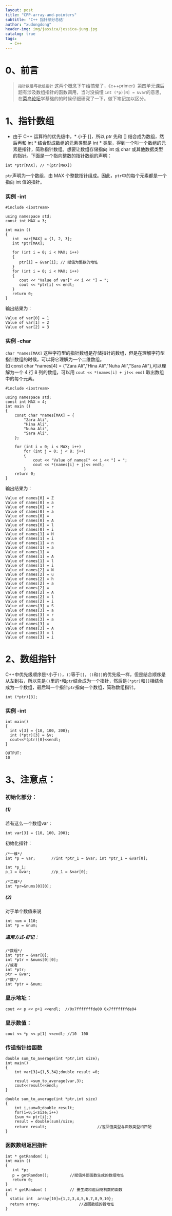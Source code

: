 ```yaml
---
layout: post
title: "CPP-array-and-pointers"
subtitle: 'C++ 指针部分总结'
author: "xudongdong"
header-img: img/jassica/jessica-jung.jpg
catalog: true
tags:
  - C++
---
```


# 0、前言
> `指针数组`与`数组指针` 这两个概念下午给搞晕了，《c++primer》第四单元课后题有涉及数组指针的函数调用，当时没搞懂 `int (*p)[N] = &var`的意思，在[菜鸟论坛](https://https://www.runoob.com/cplusplus/cpp-array-of-pointers.html)学基础的的时候仔细研究了一下，做下笔记加以区分。

# 1、指针数组
- 由于 C++ 运算符的优先级中，* 小于 []，所以 ptr 先和 [] 结合成为数组，然后再和 int * 结合形成数组的元素类型是 int * 类型，得到一个叫一个数组的元素是指针，简称指针数组。想要让数组存储指向 int 或 char 或其他数据类型的指针。下面是一个指向整数的指针数组的声明：
```coq
int *ptr[MAX]; // *(ptr[MAX])
```
`ptr`声明为一个数组，由 MAX 个整数指针组成。因此，`ptr`中的每个元素都是一个指向 int 值的指针。

### 实例 -int
```coq
#include <iostream>
 
using namespace std;
const int MAX = 3;
 
int main ()
{
   int  var[MAX] = {1, 2, 3};
   int *ptr[MAX];
 
   for (int i = 0; i < MAX; i++)
   {
      ptr[i] = &var[i]; // 赋值为整数的地址
   }
   for (int i = 0; i < MAX; i++)
   {
      cout << "Value of var[" << i << "] = ";
      cout << *ptr[i] << endl;
   }
   return 0;
}
```
输出结果为：

```coq
Value of var[0] = 1
Value of var[1] = 2
Value of var[2] = 3
```
### 实例 -char
`char *names[MAX]` 这种字符型的指针数组是存储指针的数组，但是在理解字符型指针数组的时候，可以将它理解为一个二维数组。<br>
如 const char *names[4] = {"Zara Ali","Hina Ali","Nuha Ali","Sara Ali"},可以理解为一个 4 行 8 列的数组，可以用 `cout << *(names[i] + j)<< endl` 取出数组中的每个元素。
```coq
#include <iostream>

using namespace std;
const int MAX = 4;
int main ()
{
    const char *names[MAX] = {
        "Zara Ali",
        "Hina Ali",
        "Nuha Ali",
        "Sara Ali",
    };

    for (int i = 0; i < MAX; i++)
        for (int j = 0; j < 8; j++)
        {
            cout << "Value of names[" << i << "] = ";
            cout << *(names[i] + j)<< endl;
        }
    return 0;
}
```
输出结果为：
```coq
Value of names[0] = Z
Value of names[0] = a
Value of names[0] = r
Value of names[0] = a
Value of names[0] =  
Value of names[0] = A
Value of names[0] = l
Value of names[0] = i
Value of names[1] = H
Value of names[1] = i
Value of names[1] = n
Value of names[1] = a
Value of names[1] =  
Value of names[1] = A
Value of names[1] = l
Value of names[1] = i
Value of names[2] = N
Value of names[2] = u
Value of names[2] = h
Value of names[2] = a
Value of names[2] =  
Value of names[2] = A
Value of names[2] = l
Value of names[2] = i
Value of names[3] = S
Value of names[3] = a
Value of names[3] = r
Value of names[3] = a
Value of names[3] =  
Value of names[3] = A
Value of names[3] = l
Value of names[3] = i
```

# 2、数组指针
C++中优先级顺序是`*`小于`()`，`()`等于`[]`，`()`和`[]`的优先级一样，但是结合顺序是从左到右，所以先是`()`里的`*`和`ptr`结合成为一个指针，然后是`(*ptr)`和`[]`相结合成为一个数组，最后叫一个指针`ptr`指向一个数组，简称数组指针。
```
int (*ptr)[3];
```
### 实例 -int
```
int main()
{
  int v[3] = {10, 100, 200}; 
  int (*ptr)[3] = &v;
  cout<<*(ptr)[0]<<endl;
}

OUTPUT:
10
```



# 3、注意点：

### 初始化部分：
##### (1)
若有这么一个数组var：
```
int var[3] = {10, 100, 200}; 
```
初始化指针：
```
/*一维*/ 
int *p = var;       //int *ptr_1 = &var; int *ptr_1 = &var[0];

int *p_1;
p_1 = &var;         //p_1 = &var[0];

/*二维*/ 
int *pr=&nums[0][0];
```
##### (2)
对于单个数值来说
```
int num = 110;
int *p = &num;
```
##### 通用方式-好记：
```
/*数组*/
int *ptr = &var[0];
int *ptr = &nums[0][0];
//或者
int *ptr;
ptr = &var;
/*数*/
int *ptr = &num;
```
### 显示地址：
```
cout << p << p+1 <<endl;  //0x7fffffffde00 0x7fffffffde04
```
### 显示数值：
```
cout << *p << p[1] <<endl; //10  100
```
### 传递指针给函数
```coq
double sum_to_average(int *ptr,int size);
int main()
{
    int var[3]={1,5,34};double result =0;

    result =sum_to_average(var,3);
    cout<<result<<endl;
}

double sum_to_average(int *ptr,int size)
{
    int i,sum=0;double result;
    for(i=0;i<size;i++)                 
    {sum += ptr[i];}
    result = double(sum)/size;
    return result;                      //返回值类型与函数类型相匹配
}
```
### 函数数组返回指针
```coq
int * getRandom( );
int main ()
{
   int *p;
   p = getRandom();         //赋值外部函数生成的数组地址
   return 0;
}
int * getRandom( )          // 要生成和返回随机数的函数
{
  static int  array[10]={1,2,3,4,5,6,7,8,9,10};
  return array;                 //返回数组的首地址
}
```